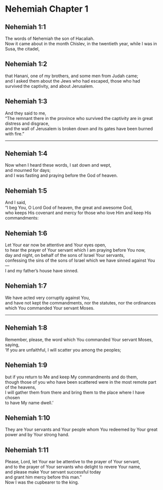 # Nehemiah Chapter 1

## Nehemiah 1:1

The words of Nehemiah the son of Hacaliah.  
Now it came about in the month Chislev, in the twentieth year, while I was in Susa, the citadel,

## Nehemiah 1:2

that Hanani, one of my brothers, and some men from Judah came;  
and I asked them about the Jews who had escaped, those who had survived the captivity, and about Jerusalem.

## Nehemiah 1:3

And they said to me,  
“The remnant there in the province who survived the captivity are in great distress and disgrace,  
and the wall of Jerusalem is broken down and its gates have been burned with fire.”

---

## Nehemiah 1:4

Now when I heard these words, I sat down and wept,  
and mourned for days;  
and I was fasting and praying before the God of heaven.

## Nehemiah 1:5

And I said,  
“I beg You, O Lord God of heaven, the great and awesome God,  
who keeps His covenant and mercy for those who love Him and keep His commandments:

## Nehemiah 1:6

Let Your ear now be attentive and Your eyes open,  
to hear the prayer of Your servant which I am praying before You now,  
day and night, on behalf of the sons of Israel Your servants,  
confessing the sins of the sons of Israel which we have sinned against You—  
I and my father’s house have sinned.

## Nehemiah 1:7

We have acted very corruptly against You,  
and have not kept the commandments, nor the statutes, nor the ordinances  
which You commanded Your servant Moses.

---

## Nehemiah 1:8

Remember, please, the word which You commanded Your servant Moses, saying,  
‘If you are unfaithful, I will scatter you among the peoples;

## Nehemiah 1:9

but if you return to Me and keep My commandments and do them,  
though those of you who have been scattered were in the most remote part of the heavens,  
I will gather them from there and bring them to the place where I have chosen  
to have My name dwell.’

## Nehemiah 1:10

They are Your servants and Your people whom You redeemed by Your great power and by Your strong hand.

## Nehemiah 1:11

Please, Lord, let Your ear be attentive to the prayer of Your servant,  
and to the prayer of Your servants who delight to revere Your name,  
and please make Your servant successful today  
and grant him mercy before this man.”  
Now I was the cupbearer to the king.
